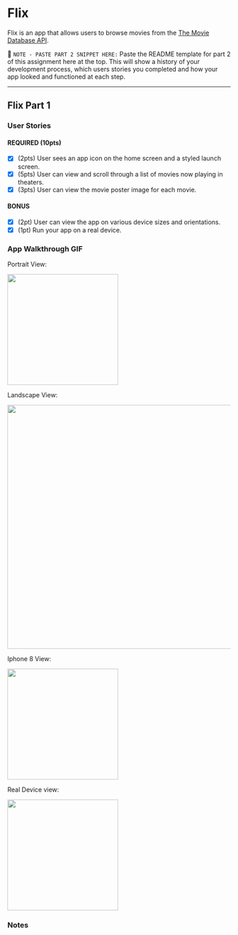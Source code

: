 # Flix

Flix is an app that allows users to browse movies from the [The Movie Database API](http://docs.themoviedb.apiary.io/#).

📝 `NOTE - PASTE PART 2 SNIPPET HERE:` Paste the README template for part 2 of this assignment here at the top. This will show a history of your development process, which users stories you completed and how your app looked and functioned at each step.

---

## Flix Part 1

### User Stories

#### REQUIRED (10pts)
- [x] (2pts) User sees an app icon on the home screen and a styled launch screen.
- [x] (5pts) User can view and scroll through a list of movies now playing in theaters.
- [x] (3pts) User can view the movie poster image for each movie.

#### BONUS
- [x] (2pt) User can view the app on various device sizes and orientations.
- [x] (1pt) Run your app on a real device.

### App Walkthrough GIF
Portrait View:


<img src="https://i.imgur.com/FW2gnMD.gif" width=250 length=100>  <br>

Landscape View:


<img src="https://i.imgur.com/R9RID41.gif" width=550><br>

Iphone 8 View:


<img src="https://i.imgur.com/19HXKZ9.gif" width=250><br>

Real Device view:

<img src="https://i.imgur.com/8HTNaIp.gif" width=250><br>


### Notes
